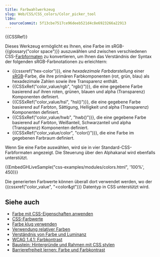 ```yaml
---
title: Farbwahlwerkzeug
slug: Web/CSS/CSS_colors/Color_picker_tool
l10n:
  sourceCommit: 5f13cbe7517ce96deeb521d4c8e6923266a22913
---
```


{{CSSRef}}

Dieses Werkzeug ermöglicht es Ihnen, eine Farbe im sRGB-{{glossary("color space")}} auszuwählen und zwischen verschiedenen CSS-[Farbformaten](/de/docs/Web/CSS/color_value) zu konvertieren, um Ihnen das Verständnis der Syntax der folgenden sRGB-Farbnotationen zu erleichtern:

- {{cssxref("hex-color")}}, eine _hexadezimale Farbdarstellung_ einer [sRGB](/de/docs/Glossary/RGB)-Farbe, die ihre primären Farbkomponenten (rot, grün, blau) als hexadezimale Zahlen sowie ihre Transparenz enthält.
- {{CSSxRef("color_value/rgb", "rgb()")}}, die eine gegebene Farbe basierend auf ihren roten, grünen, blauen und alpha (Transparenz) Komponenten definiert.
- {{CSSxRef("color_value/hsl", "hsl()")}}, die eine gegebene Farbe basierend auf Farbton, Sättigung, Helligkeit und alpha (Transparenz) Komponenten definiert.
- {{CSSxRef("color_value/hwb", "hwb()")}}, die eine gegebene Farbe basierend auf Farbton, Weißanteil, Schwarzanteil und alpha (Transparenz) Komponenten definiert.
- {{CSSxRef("color_value/color", "color()")}}, die eine Farbe im gegebenen Farbraum definiert.

Wenn Sie eine Farbe auswählen, wird sie in vier Standard-CSS-Farbformaten angezeigt. Die Steuerung über den Alphakanal wird ebenfalls unterstützt.

{{EmbedGHLiveSample("css-examples/modules/colors.html", '100%', 450)}}

Die generierten Farbwerte können überall dort verwendet werden, wo der {{cssxref("color_value", "&lt;color&gt")}} Datentyp in CSS unterstützt wird.

## Siehe auch

- [Farbe mit CSS-Eigenschaften anwenden](/de/docs/Web/CSS/CSS_colors/Applying_color)
- [CSS-Farbwerte](/de/docs/Web/CSS/CSS_colors/Color_values)
- [Farbe klug verwenden](/de/docs/Web/CSS/CSS_colors/Using_color_wisely)
- [Verwendung relativer Farben](/de/docs/Web/CSS/CSS_colors/Relative_colors)
- [Verständnis von Farbe und Luminanz](/de/docs/Web/Accessibility/Understanding_Colors_and_Luminance)
- [WCAG 1.4.1: Farbkontrast](/de/docs/Web/Accessibility/Understanding_WCAG/Perceivable/Color_contrast)
- [Baustein: Hintergründe und Rahmen mit CSS stylen](/de/docs/Learn/CSS/Building_blocks/Backgrounds_and_borders)
- [Barrierefreiheit lernen: Farbe und Farbkontrast](/de/docs/Learn/Accessibility/CSS_and_JavaScript#color_and_color_contrast)
